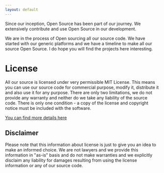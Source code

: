 ```yaml
---
layout: default
---
```


Since our inception, Open Source has been part of our journey. We extensively contribute and use Open Source in our development.

We are in the process of Open sourcing all our source code. We have started with our generic platforms and we have a timeline to make all our source Open Source. I do hope you will find the projects here interesting.

# License

All our source is licensed under very permissible MIT License. This means you can use our source code for commercial purpose, modify it, distribute it and also use it for any purpose. There are only two limitations, we do not provide any warranty and neither do we take any liability of the source code. There is only one condition - a copy of the license and copyright notice must be included with the software.

[You can find more details here](https://choosealicense.com/licenses/mit/)

## Disclaimer
Please note that this information about license is just to give you an idea to make an informed choice. We are not lawyers and we provide this information in "as-is" basis and do not make warranties and we explicitly disclaim any liability for damages resulting from using the license information or any of our source code.
